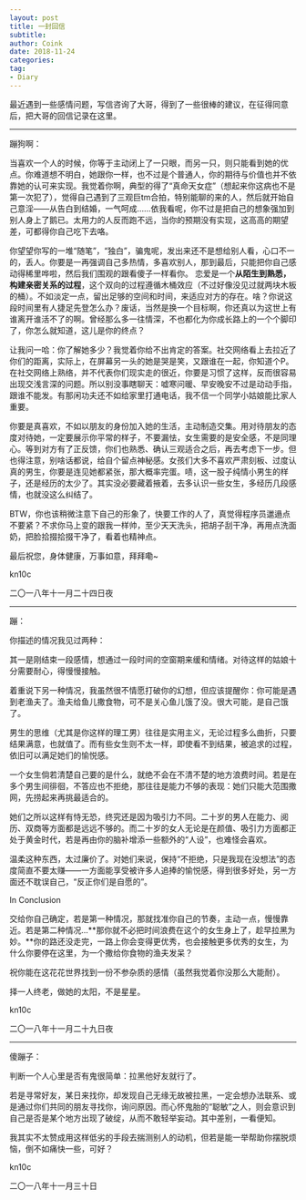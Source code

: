 ```yaml
---
layout: post
title: 一封回信
subtitle: 
author: Coink
date: 2018-11-24
categories:
tag:
- Diary
---
```


最近遇到一些感情问题，写信咨询了大哥，得到了一些很棒的建议，在征得同意后，把大哥的回信记录在这里。



---



蹦狗啊：



当喜欢一个人的时候，你等于主动闭上了一只眼，而另一只，则只能看到她的优点。你难道想不明白，她跟你一样，也不过是个普通人，你的期待与价值也并不依靠她的认可来实现。我觉着你啊，典型的得了“真命天女症”（想起来你这病也不是第一次犯了），觉得自己遇到了三观巨tm合拍，特别能聊的来的人，然后就开始自己意淫——从告白到结婚，一气呵成…...依我看呢，你不过是把自己的想象强加到别人身上了鹅已。太用力的人反而跑不远，当你的预期没有实现，这高高的期望差，可都得你自己吃下去咯。



你望望你写的一堆“随笔”，“独白”，骗鬼呢，发出来还不是想给别人看，心口不一的，丢人。你要是一再强调自己多热情，多喜欢别人，那到最后，只能把你自己感动得稀里哗啦，然后我们围观的跟看傻子一样看你。 恋爱是一个**从陌生到熟悉，构建亲密关系的过程**，这个双向的过程遵循木桶效应（不过好像没见过就两块木板的桶）。不如淡定一点，留出足够的空间和时间，来适应对方的存在。啥？你说这段时间里有人捷足先登怎么办？废话，当然是换一个目标啊，你还真以为这世上有谁离开谁活不了的啊。曾经那么多一往情深，不也都化为你成长路上的一个个脚印了，你怎么就知道，这儿是你的终点？




让我问一哈：你了解她多少？我觉着你给不出肯定的答案。社交网络看上去拉近了你们的距离，实际上，在屏幕另一头的她是哭是笑，又跟谁在一起，你知道个P。在社交网络上熟络，并不代表你们现实走的很近，你要是习惯了这样，反而很容易出现交浅言深的问题。所以别没事瞎聊天：嘘寒问暖、早安晚安不过是动动手指，跟谁不能发。有那闲功夫还不如给家里打通电话，我不信一个同学小姑娘能比家人重要。



你要是真喜欢，不如以朋友的身份加入她的生活，主动制造交集。用对待朋友的态度对待她，一定要展示你平常的样子，不要漏怯，女生需要的是安全感，不是同理心。等到对方有了正反馈，你们也熟悉、确认三观适合之后，再去考虑下一步。但也得注意，别啥话都说，给自个留点神秘感。女孩们大多不喜欢严肃刻板、过度认真的男生，你要是连见她都紧张，那大概率完蛋。啧，这一股子纯情小男生的样子，还是经历的太少了。其实没必要藏着掖着，去多认识一些女生，多经历几段感情，也就没这么纠结了。



BTW，你也该稍微注意下自己的形象了，快要工作的人了，真觉得程序员邋遢点不要紧？不求你马上变的跟我一样帅，至少天天洗头，把胡子刮干净，再用点洗面奶，把脸拾掇拾掇干净了，看着也精神点。



最后祝您，身体健康，万事如意，拜拜嘞~





kn10c

二〇一八年十一月二十四日夜





---



蹦：



你描述的情况我见过两种：

其一是刚结束一段感情，想通过一段时间的空窗期来缓和情绪。对待这样的姑娘十分需要耐心，得慢慢接触。

着重说下另一种情况，我虽然很不情愿打破你的幻想，但应该提醒你：你可能是遇到老渔夫了。渔夫给鱼儿撒食物，可不是关心鱼儿饿了没。很大可能，是自己饿了。

男生的思维（尤其是你这样的理工男）往往是实用主义，无论过程多么曲折，只要结果满意，也就值了。而有些女生则不太一样，即使看不到结果，被追求的过程，依旧可以满足她们的愉悦感。

一个女生倘若清楚自己要的是什么，就绝不会在不清不楚的地方浪费时间。若是在多个男生间徘徊，不答应也不拒绝，那往往是能力不够的表现：她们只能大范围撒网，先捞起来再挑最适合的。

她们之所以这样有恃无恐，终究还是因为吸引力不同。二十岁的男人在能力、阅历、双商等方面都是远远不够的。而二十岁的女人无论是在颜值、吸引力方面都正处于黄金时代，若是再由你的脑补增添一些额外的“人设”，也难怪会喜欢。

温柔这种东西，太过廉价了。对她们来说，保持“不拒绝，只是我现在没想法”的态度简直不要太赚——一方面能享受被许多人追捧的愉悦感，得到很多好处，另一方面还不耽误自己，“反正你们是自愿的”。

In Conclusion

交给你自己确定，若是第一种情况，那就找准你自己的节奏，主动一点，慢慢靠近。若是第二种情况...**那你就不必把时间浪费在这个的女生身上了，趁早拉黑为妙。**你的路还没走完，一路上你会变得更优秀，也会接触更多优秀的女生，为什么你要停在这里，为一个撒给你食物的渔夫发呆？

祝你能在这花花世界找到一份不参杂质的感情（虽然我觉着你没那么大能耐）。

择一人终老，做她的太阳，不是星星。





kn10c

二〇一八年十一月二十九日夜



---



傻蹦子：



判断一个人心里是否有鬼很简单：拉黑他好友就行了。

若是寻常好友，某日来找你，却发现自己无缘无故被拉黑，一定会想办法联系、或是通过你们共同的朋友寻找你，询问原因。而心怀鬼胎的“聪敏”之人，则会意识到自己是否是某个地方出现了破绽，从而不敢轻举妄动。其中差别，一看便知。

我其实不太赞成用这样低劣的手段去揣测别人的动机，但若是能一举帮助你摆脱烦恼，倒不如痛快一些，可好？





kn10c

二〇一八年十一月三十日